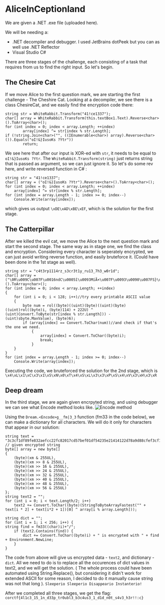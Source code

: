 # AliceInCeptionland



We are given a .NET .exe file (uploaded here). 

We will be needing a:
 - .NET decompiler and debugger. I used JetBrains dotPeek but you can as well use .NET Reflector
 - Visual Studio C#


There are three stages of the challenge, each consisting of a task that requires from us to find the right input. So let's begin.

## The Chesire Cat
If we move Alice to the first question mark, we are starting the first challenge - The Cheshire Cat.  Looking at a decompiler, we see there is a class ChesireCat, and we easily find the encryption code there:

    string str = WhiteRabbit.Transform("41!ce1337");
    char[] array = WhiteRabbit.Transform(this.textBox1.Text).Reverse<char>().ToArray<char>();
    for (int index = 0; index < array.Length; ++index)
	        array[index] ^= str[index % str.Length];
	if (!string.Join<char>("", ((IEnumerable<char>) array).Reverse<char>()).Equals("oI!&}IusoKs ?Ytr"))
            return;

We see here that after our input is XOR-ed with `str`, it needs to be equal to `oI!&}IusoKs ?Ytr`. The `WhiteRabbit.Transform(string)` just returns string that is passed as argument, so we can just ignore it. So let's do some rev here, and write reversed function in C# :

    string str = "41!ce1337";
    char[] array = ("oI!&}IusoKs ?Ytr").Reverse<char>().ToArray<char>();
    for (int index = 0; index < array.Length; ++index)
	    array[index] ^= str[index % str.Length];
    for (int index = array.Length - 1; index >= 0; index--)
	    Console.Write(array[index]);
which gives us output `\xDE\xAD\xBE\xEF`, which is the solution for the first stage.

## The Catterpillar
After we killed the evil cat, we move the Alice to the next question mark and start the second stage. The same way as in stage one, we find the class and encryption. Considering every character is seperately encrypted, we can just avoid writing reverse function, and easily bruteforce it. (Could have been done in the 1st stage as well). 

    string str = "c4t3rp1114rz_s3cr3t1y_ru13_7h3_w0r1d";
    char[] array = ("\0R\u009C\u007F\u0016ndC\u0005î\u0093MíÃ×\u007F\u0093\u0090\u007FS}\u00AD\u0093)ÿÃ\f0\u0093g/\u0003\u0093+Ã¶\0Rt\u007F\u0016\u0087dC\aî\u0093píÃ8\u007F\u0093\u0093\u007FSz\u00AD\u0093ÇÿÃÓ0\u0093\u0086/\u0003q").Reverse<char>().ToArray<char>();
    for (int index = 0; index < array.Length; ++index)
    {
	    for (int i = 0; i < 128; i++)//try every printable ASCII value
	    {
		    byte num = rol((byte)((uint)(byte)((uint)(byte)((uint)rol((byte)i, (byte)114) + 222U) ^ (uint)Convert.ToByte(str[index % str.Length])) - (uint)sbyte.MaxValue), (byte)6);
		    if (array[index] == Convert.ToChar(num))//and check if that's the one we need.
				{
				    array[index] = Convert.ToChar((byte)i);
				    break;
				}
	    }
    }
    for (int index = array.Length - 1; index >= 0; index--)
	    Console.Write(array[index]); 
Executing the code, we bruteforced the solution for the 2nd stage, which is `\x4\xL\x1\xC\x3\x1\xS\xN\x0\xT\x4\xS\xL\x3\x3\xP\xS\x4\xV\x3\xH\x3\xR` 

##  Deep dream
In the third stage, we are again given encrpyted string, and using debugger we can see what Encode method looks like. ![Encode method](https://i.ibb.co/VQqwDKB/Screenshot-2021-08-23-041225.png)

Using the `Dream.<Encode>g__fm|3_3` function (fm33 in the code below), we can make a dictionary for all characters. We will do it only for characters that appear in our solution:

	string text = "3c3cf1df89fe832aefcc22fc82017cd57bef01df54235e21414122d78a9d88cfef3cf10c829ee32ae4ef01dfa1951cd51b7b22fc82433ef7ef418cdf8a9d802101ef64f9a495268fef18d52882324f217b1bd64b82017cd57bef01df255288f7593922712c958029e7efccdf081f8808a6efd5287595f821482822f6cb95f821cceff4695495268fefe72ad7821a67ae0060ad"; // given encrypted string
    byte[] array = new byte[]
    {
	    (byte)(xm & 255UL),
	    (byte)(xm >> 8 & 255UL),
	    (byte)(xm >> 16 & 255UL),
	    (byte)(xm >> 24 & 255UL),
	    (byte)(xm >> 32 & 255UL),
	    (byte)(xm >> 40 & 255UL),
	    (byte)(xm >> 48 & 255UL),
	    (byte)(xm >> 56 & 255UL)
    };
    string text2 = "";
    for (int i = 0; i < text.Length/2; i++)
	    text2 += Convert.ToChar((byte)(StringToByteArrayFastest("" + text[i * 2] + text[i*2 + 1])[0] ^ array[i % array.Length]));
    
    string dict = "";
    for (int i = 1; i < 256; i++) {
	string find = fm33((char)i)+"/";
    	if (text2.Contains(find)) {
    		dict += Convert.ToChar((byte)i) + " is encrypted with " + find + Environment.NewLine;
		}
    }
The code from above will give us encrypted data - `text2`, and dictionary - `dict`. All we need to do is to replace all the occurences of dict values in text2, and we will get the solution. ( The whole process could have been automated using String.Replace(), but considering it didn't work for extended ASCII for some reason, I decided to do it manually cause string was not that long ). 
`Sleeperio Sleeperio Disappeario Instanterio!`

After we completed all three stages, we get the flag: `corctf{4l1c3_15_1n_d33p_tr0ubl3_b3c4us3_1_d1d_n0t_s4v3_h3r!!:c}`

